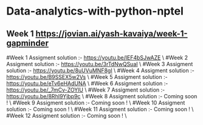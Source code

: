 # Data-analytics-with-python-nptel

## Week 1 https://jovian.ai/yash-kavaiya/week-1-gapminder

#Week 1 Assigment solution :- https://youtu.be/lEF4bSJwAZE \\
#Week 2 Assigment solution :- https://youtu.be/3rTdNwQSuaI \\
#Week 3 Assigment solution :- https://youtu.be/8uUVuMNF8gI \\
#Week 4 Assigment solution :- https://youtu.be/B9SSEX5w2Vs \\
#Week 5 Assigment solution :- https://youtu.be/eTv6eHAdUNA \\
#Week 6 Assigment solution :- https://youtu.be/_7mCv-ZOYlU \\
#Week 7 Assigment solution :- https://youtu.be/8RhI9Yjbp9c \\
#Week 8 Assigment solution :- Coming soon ! \\
#Week 9 Assigment solution :-  Coming soon ! \\
#Week 10 Assigment solution :- Coming soon ! \\
#Week 11 Assigment solution :- Coming soon ! \\
#Week 12 Assigment solution :- Coming soon ! \\
